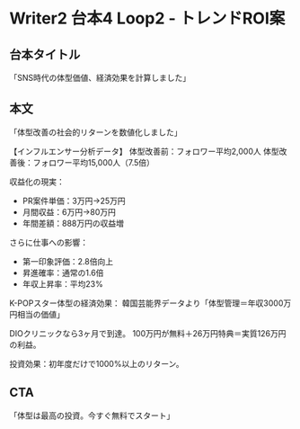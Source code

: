 # Writer2 台本4 Loop2 - トレンドROI案

## 台本タイトル
「SNS時代の体型価値、経済効果を計算しました」

## 本文

「体型改善の社会的リターンを数値化しました」

【インフルエンサー分析データ】
体型改善前：フォロワー平均2,000人
体型改善後：フォロワー平均15,000人（7.5倍）

収益化の現実：
- PR案件単価：3万円→25万円
- 月間収益：6万円→80万円
- 年間差額：888万円の収益増

さらに仕事への影響：
- 第一印象評価：2.8倍向上
- 昇進確率：通常の1.6倍
- 年収上昇率：平均23%

K-POPスター体型の経済効果：
韓国芸能界データより「体型管理＝年収3000万円相当の価値」

DIOクリニックなら3ヶ月で到達。
100万円が無料＋26万円特典＝実質126万円の利益。

投資効果：初年度だけで1000%以上のリターン。

## CTA
「体型は最高の投資。今すぐ無料でスタート」